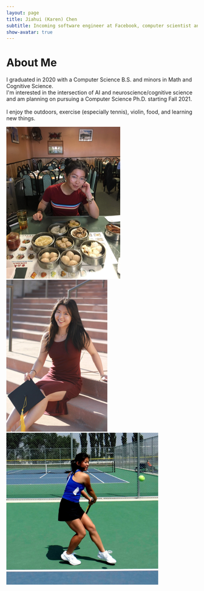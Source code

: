 ```yaml
---
layout: page
title: Jiahui (Karen) Chen
subtitle: Incoming software engineer at Facebook, computer scientist and researcher interested in AI/ML.
show-avatar: true
---
```

# About Me  

I graduated in 2020 with a Computer Science B.S. and minors in Math and Cognitive Science.  
I'm interested in the intersection of AI and neuroscience/cognitive science
and am planning on pursuing a Computer Science Ph.D. starting Fall 2021.  
<br/>
I enjoy the outdoors, exercise (especially tennis), violin, food, and learning new things.


<div class="images" position="relative" style="width:100%;height:400px">
  <div class="imgContainer">
  <!-- style="height:400px" SET PHOTO WIDTH VIA THE imgContainer class in main.css-->
    <img src="/img/dim_sum.JPG" style="height:400px">
  </div>
  <div class="imgContainer">
    <img src="/img/grad.jpg" style="height:400px">
  </div>
  <div class="imgContainer">
    <img src="/img/tennis_sqr.jpg" style="height:400px">
  </div>
</div>
<div style="width:800px">


  <!-- <p>
    <ul>
      <li>Aspiring software engineer and/or computational neuroscience PHD </li>
      <li>Tennis player, violinist, and avid eater (amongst many other things)</li>
      <li>Computer Science major, Math and Cognitive Science minors</li>
    </ul>
  </p>
</div> -->
